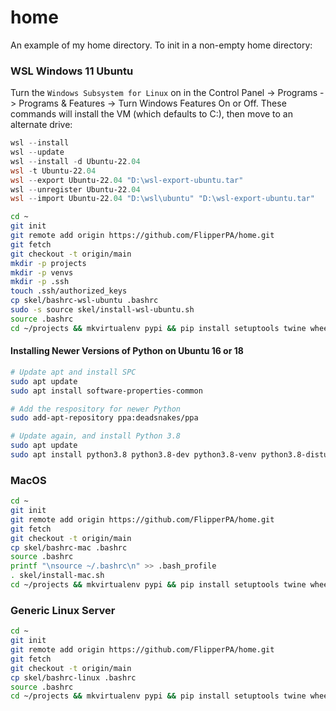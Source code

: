 # home
An example of my home directory. To init in a non-empty home directory:

### WSL Windows 11 Ubuntu

Turn the `Windows Subsystem for Linux` on in the Control Panel -> Programs -> Programs & Features -> Turn Windows Features On or Off. These commands will install the VM (which defaults to C:\), then move to an alternate drive:

```powershell
wsl --install
wsl --update
wsl --install -d Ubuntu-22.04
wsl -t Ubuntu-22.04
wsl --export Ubuntu-22.04 "D:\wsl-export-ubuntu.tar"
wsl --unregister Ubuntu-22.04
wsl --import Ubuntu-22.04 "D:\wsl\ubuntu" "D:\wsl-export-ubuntu.tar"
```

```bash
cd ~
git init
git remote add origin https://github.com/FlipperPA/home.git
git fetch
git checkout -t origin/main
mkdir -p projects
mkdir -p venvs
mkdir -p .ssh
touch .ssh/authorized_keys
cp skel/bashrc-wsl-ubuntu .bashrc
sudo -s source skel/install-wsl-ubuntu.sh
source .bashrc
cd ~/projects && mkvirtualenv pypi && pip install setuptools twine wheel setuptools-scm pypi-alias && deactivate && cd ~
```

#### Installing Newer Versions of Python on Ubuntu 16 or 18

```bash
# Update apt and install SPC
sudo apt update
sudo apt install software-properties-common

# Add the respository for newer Python
sudo add-apt-repository ppa:deadsnakes/ppa

# Update again, and install Python 3.8
sudo apt update
sudo apt install python3.8 python3.8-dev python3.8-venv python3.8-distutils
```

### MacOS
```bash
cd ~
git init
git remote add origin https://github.com/FlipperPA/home.git
git fetch
git checkout -t origin/main
cp skel/bashrc-mac .bashrc
source .bashrc
printf "\nsource ~/.bashrc\n" >> .bash_profile
. skel/install-mac.sh
cd ~/projects && mkvirtualenv pypi && pip install setuptools twine wheel setuptools-scm pypi-alias && deactivate && cd ~
```

### Generic Linux Server
```bash
cd ~
git init
git remote add origin https://github.com/FlipperPA/home.git
git fetch
git checkout -t origin/main
cp skel/bashrc-linux .bashrc
source .bashrc
cd ~/projects && mkvirtualenv pypi && pip install setuptools twine wheel setuptools-scm pypi-alias && deactivate && cd ~
```
